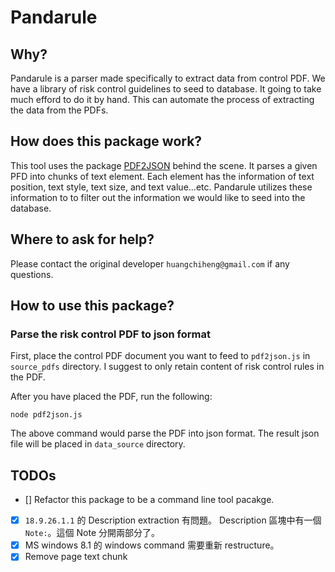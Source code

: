 # Pandarule

## Why?

Pandarule is a parser made specifically to extract data from control PDF. We have a library of risk control guidelines to  seed to database. It going to take much efford to do it by hand. This can automate the process of extracting the data from the PDFs.

## How does this package work?

This tool uses the package [PDF2JSON](https://github.com/modesty/pdf2json) behind the scene. It parses a given PFD into chunks of text element. Each element has the information of text position, text style, text size, and text value...etc. Pandarule utilizes these information to to filter out the information we would like to seed into the database.

## Where to ask for help?

Please contact the original developer `huangchiheng@gmail.com` if any questions.

## How to use this package?

### Parse the risk control PDF to json format

First, place the control PDF document you want to feed to `pdf2json.js` in `source_pdfs` directory. I suggest to only retain content of risk control rules in the PDF.


After you have placed the PDF, run the following:

```
node pdf2json.js
```

The above command would parse the PDF into json format. The result json file will be placed in `data_source` directory.

## TODOs

- [] Refactor this package to be a command line tool pacakge.

- [x] `18.9.26.1.1` 的 Description extraction 有問題。 Description 區塊中有一個 `Note:`。這個 Note 分開兩部分了。
- [x] MS windows 8.1 的 windows command 需要重新 restructure。
- [x] Remove page text chunk
